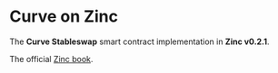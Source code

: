 # Curve on Zinc

The **Curve Stableswap** smart contract implementation in **Zinc v0.2.1**.

The official [Zinc book](https://zinc.zksync.io/).
